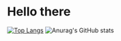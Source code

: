 # Hello there
[![Top Langs](https://github-readme-stats.vercel.app/api/top-langs/?username=codingisfun-96)](https://github.com/anuraghazra/github-readme-stats)
![Anurag's GitHub stats](https://github-readme-stats.vercel.app/api?username=codingisfun-96&theme=dark&show_icons=true)



